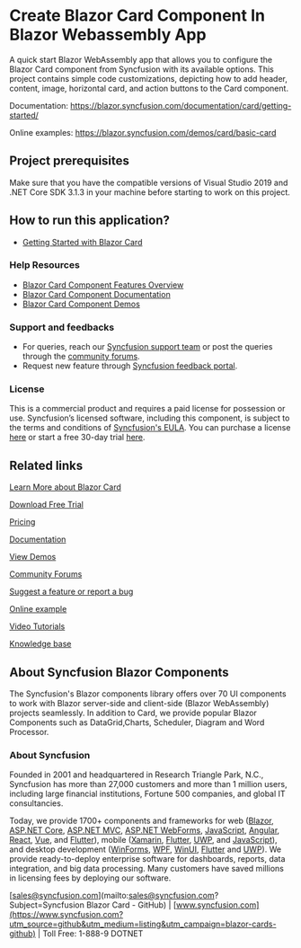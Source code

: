 # Create Blazor Card Component In Blazor Webassembly App
A quick start Blazor WebAssembly app that allows you to configure the Blazor Card component from Syncfusion with its available options. This project contains simple code customizations, depicting how to add header, content, image, horizontal card, and action buttons to the Card component.

Documentation: https://blazor.syncfusion.com/documentation/card/getting-started/

Online examples: https://blazor.syncfusion.com/demos/card/basic-card

## Project prerequisites

Make sure that you have the compatible versions of Visual Studio 2019 and .NET Core SDK 3.1.3 in your machine before starting to work on this project.

## How to run this application?

* [Getting Started with Blazor Card](https://blazor.syncfusion.com/documentation/card/getting-started?utm_source=card&utm_medium=listing&utm_campaign=blazor-card-github-samples)

### Help Resources

* [Blazor Card Component Features Overview](https://www.syncfusion.com/blazor-components/blazor-card?utm_source=card&utm_medium=listing&utm_campaign=blazor-card-github-samples)
* [Blazor Card Component Documentation](https://blazor.syncfusion.com/documentation/card/getting-started?utm_source=card&utm_medium=listing&utm_campaign=blazor-card-github-samples)
* [Blazor Card Component Demos](https://blazor.syncfusion.com/demos/card/basic-card?utm_source=card&utm_medium=listing&utm_campaign=blazor-card-github-samples)

### Support and feedbacks

* For queries, reach our [Syncfusion support team](https://www.syncfusion.com/support/directtrac/incidents/newincident?utm_source=card&utm_medium=listing&utm_campaign=blazor-card-github-samples) or post the queries through the [community forums](https://www.syncfusion.com/forums/blazor-components?utm_source=card&utm_medium=listing&utm_campaign=blazor-card-github-samples). 
* Request new feature through [Syncfusion feedback portal](https://www.syncfusion.com/feedback/blazor-components?utm_source=card&utm_medium=listing&utm_campaign=blazor-card-github-samples).

### License

This is a commercial product and requires a paid license for possession or use. Syncfusion’s licensed software, including this component, is subject to the terms and conditions of [Syncfusion's EULA](https://www.syncfusion.com/eula/es/?utm_source=card&utm_medium=listing&utm_campaign=blazor-card-github-samples). You can purchase a license [here](https://www.syncfusion.com/sales/products?utm_source=card&utm_medium=listing&utm_campaign=blazor-card-github-samples) or start a free 30-day trial [here](https://www.syncfusion.com/account/manage-trials/start-trials?utm_source=card&utm_medium=listing&utm_campaign=blazor-card-github-samples).

## Related links

[Learn More about Blazor Card](https://www.syncfusion.com/blazor-components/blazor-card?utm_source=github&utm_medium=listing&utm_campaign=blazor-card-github-samples)

[Download Free Trial](https://www.syncfusion.com/downloads/blazor?utm_source=github&utm_medium=listing&utm_campaign=blazor-card-github-samples)

[Pricing](https://www.syncfusion.com/sales/products/blazor?utm_source=github&utm_medium=listing&utm_campaign=blazor-card-github-samples)

[Documentation](https://blazor.syncfusion.com/documentation/card/getting-started?utm_source=github&utm_medium=listing&utm_campaign=blazor-card-github-samples)

[View Demos](https://github.com/SyncfusionExamples/create-blazor-card-component-in-blazor-webassembly-app?utm_source=github&utm_medium=listing&utm_campaign=blazor-card-github-samples)

[Community Forums](https://www.syncfusion.com/forums/blazor-components?utm_source=github&utm_medium=listing&utm_campaign=blazor-card-github-samples)

[Suggest a feature or report a bug](https://www.syncfusion.com/feedback/blazor-components?utm_source=github&utm_medium=listing&utm_campaign=blazor-card-github-samples)

[Online example](https://blazor.syncfusion.com/demos/toolbar/default-functionalities?utm_source=github&utm_medium=listing&utm_campaign=blazor-card-github-samples)

[Video Tutorials](https://www.syncfusion.com/tutorial-videos/blazor/toolbar?utm_source=github&utm_medium=listing&utm_campaign=blazor-card-github-samples)

[Knowledge base](https://www.syncfusion.com/kb/blazor-components?utm_source=github&utm_medium=listing&utm_campaign=blazor-card-github-samples)

## About Syncfusion Blazor Components
The Syncfusion's Blazor components library offers over 70 UI components to work with Blazor server-side and client-side (Blazor WebAssembly) projects seamlessly. In addition to Card, we provide popular Blazor Components such as DataGrid,Charts, Scheduler, Diagram and Word Processor.

### About Syncfusion

Founded in 2001 and headquartered in Research Triangle Park, N.C., Syncfusion has more than 27,000 customers and more than 1 million users, including large financial institutions, Fortune 500 companies, and global IT consultancies.
 
Today, we provide 1700+ components and frameworks for web ([Blazor](https://www.syncfusion.com/blazor-components?utm_source=github&utm_medium=listing&utm_campaign=blazor-cards-github), [ASP.NET Core](https://www.syncfusion.com/aspnet-core-ui-controls?utm_source=github&utm_medium=listing&utm_campaign=blazor-cards-github), [ASP.NET MVC](https://www.syncfusion.com/aspnet-mvc-ui-controls?utm_source=github&utm_medium=listing&utm_campaign=blazor-cards-github), [ASP.NET WebForms](https://www.syncfusion.com/jquery/aspnet-webforms-ui-controls?utm_source=github&utm_medium=listing&utm_campaign=blazor-cards-github), [JavaScript](https://www.syncfusion.com/javascript-ui-controls?utm_source=github&utm_medium=listing&utm_campaign=blazor-cards-github), [Angular](https://www.syncfusion.com/angular-ui-components?utm_source=github&utm_medium=listing&utm_campaign=blazor-cards-github), [React](https://www.syncfusion.com/react-ui-components?utm_source=github&utm_medium=listing&utm_campaign=blazor-cards-github), [Vue](https://www.syncfusion.com/vue-ui-components?utm_source=github&utm_medium=listing&utm_campaign=blazor-cards-github), and [Flutter](https://www.syncfusion.com/flutter-widgets?utm_source=github&utm_medium=listing&utm_campaign=blazor-cards-github)), mobile ([Xamarin](https://www.syncfusion.com/xamarin-ui-controls?utm_source=github&utm_medium=listing&utm_campaign=blazor-cards-github), [Flutter](https://www.syncfusion.com/flutter-widgets?utm_source=github&utm_medium=listing&utm_campaign=blazor-cards-github), [UWP](https://www.syncfusion.com/uwp-ui-controls?utm_source=github&utm_medium=listing&utm_campaign=blazor-cards-github), and [JavaScript](https://www.syncfusion.com/javascript-ui-controls?utm_source=github&utm_medium=listing&utm_campaign=blazor-cards-github)), and desktop development ([WinForms](https://www.syncfusion.com/winforms-ui-controls?utm_source=github&utm_medium=listing&utm_campaign=blazor-cards-github), [WPF](https://www.syncfusion.com/wpf-controls?utm_source=github&utm_medium=listing&utm_campaign=blazor-cards-github), [WinUI](https://www.syncfusion.com/winui-controls?utm_source=github&utm_medium=listing&utm_campaign=blazor-cards-github), [Flutter](https://www.syncfusion.com/flutter-widgets?utm_source=github&utm_medium=listing&utm_campaign=blazor-cards-github) and [UWP](https://www.syncfusion.com/uwp-ui-controls?utm_source=github&utm_medium=listing&utm_campaign=blazor-cards-github)). We provide ready-to-deploy enterprise software for dashboards, reports, data integration, and big data processing. Many customers have saved millions in licensing fees by deploying our software.

[sales@syncfusion.com](mailto:sales@syncfusion.com?Subject=Syncfusion Blazor Card - GitHub) | [www.syncfusion.com](https://www.syncfusion.com?utm_source=github&utm_medium=listing&utm_campaign=blazor-cards-github) | Toll Free: 1-888-9 DOTNET
